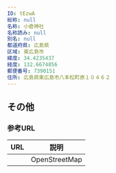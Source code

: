 ```yaml
---
ID: tEzwA
総称: null
名称: 小倉神社
名称読み: null
別名: null
都道府県: 広島県
区域: 東広島市
緯度: 34.4235437
経度: 132.6674856
郵便番号: 7390151
住所: 広島県東広島市八本松町原１０４６２
---
```


## その他

### 参考URL

| URL | 説明          |
| --- | ------------- |
|     | OpenStreetMap |
